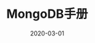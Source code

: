 ---
title: MongoDB手册
date: 2020-03-01
tags:
  - MongoDB
  - hide
categories:
  - 数据库
  - MongoDB
---